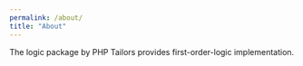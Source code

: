 ```yaml
---
permalink: /about/
title: "About"
---
```


The logic package by PHP Tailors provides first-order-logic implementation.
